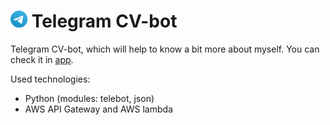 # ![telegram logo](data/telegram_logo_sm.png) Telegram CV-bot

Telegram CV-bot, which will help to know a bit more about myself.
You can check it in [app](https://t.me/sinyaev_bot "CV-bot").

Used technologies:
-   Python (modules: telebot, json)
-   AWS API Gateway and AWS lambda
